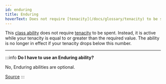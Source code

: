 ```yaml
---
id: enduring
title: Enduring
hoverText: Does not require [tenacity](/docs/glossary/tenacity) to be spent. Instead, it is active while your tenacity is equal to or greater than the required value. The ability is no longer in effect if your tenacity drops below this number.
---
```


This [class ability](/docs/battles/adventurer-turn/class-ability) does not require [tenacity](/docs/glossary/tenacity) to be spent. Instead, it is active while your tenacity is equal to or greater than the required value. The ability is no longer in effect if your tenacity drops below this number.

---

:::info
**Do I have to use an Enduring ability?**

No, Enduring abilities are optional.

<a href="https://discord.com/channels/273472391403798528/734891265690304634/1334224732534472714" target="_blank">Source</a>
:::
